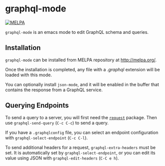 graphql-mode
============

[![MELPA](https://melpa.org/packages/graphql-mode-badge.svg)](https://melpa.org/#/graphql-mode)

`graphql-mode` is an emacs mode to edit GraphQL schema and queries.

## Installation

`graphql-mode` can be installed from MELPA repository at http://melpa.org/.

Once the installation is completed, any file with a *.graphql*
extension will be loaded with this mode.

You can optionally install `json-mode`, and it will be enabled in the
buffer that contains the response from a GraphQL service.

## Querying Endpoints

To send a query to a server, you will first need the
[`request`](https://github.com/tkf/emacs-request) package. Then use
`graphql-send-query` (`C-c C-c`) to send a query.

If you have a `.graphqlconfig` file, you can select an endpoint configuration
with `graphql-select-endpoint` (`C-c C-l`).

To send additional headers for a request, `graphql-extra-headers` must be
set. It is automatically set by `graphql-select-endpoint`, or you can edit its
value using JSON with `graphql-edit-headers` (`C-C e h`).
